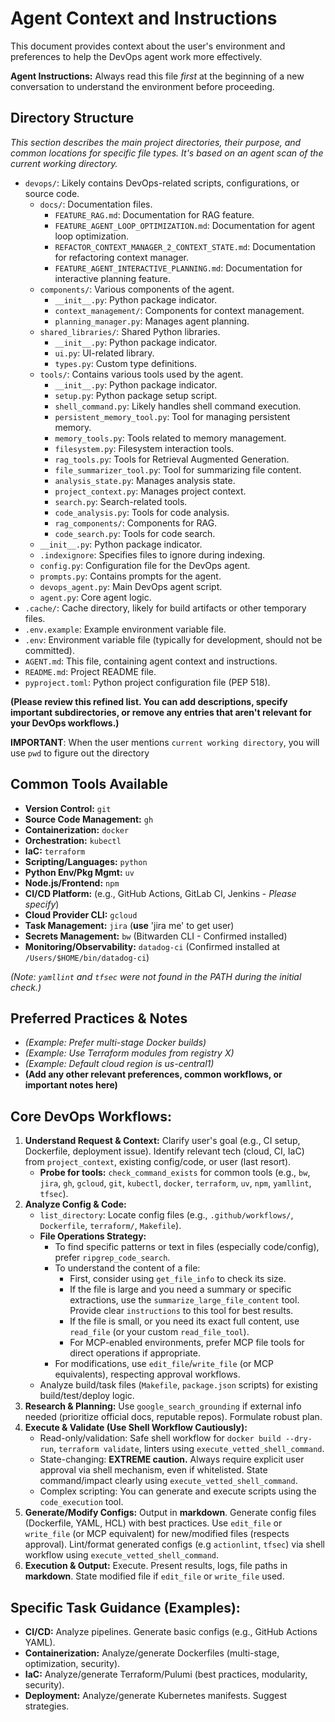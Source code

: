 # Agent Context and Instructions

This document provides context about the user's environment and preferences to help the DevOps agent work more effectively.

**Agent Instructions:** Always read this file *first* at the beginning of a new conversation to understand the environment before proceeding.

## Directory Structure

*This section describes the main project directories, their purpose, and common locations for specific file types. It's based on an agent scan of the current working directory.*

*   `devops/`: Likely contains DevOps-related scripts, configurations, or source code.
    *   `docs/`: Documentation files.
        *   `FEATURE_RAG.md`: Documentation for RAG feature.
        *   `FEATURE_AGENT_LOOP_OPTIMIZATION.md`: Documentation for agent loop optimization.
        *   `REFACTOR_CONTEXT_MANAGER_2_CONTEXT_STATE.md`: Documentation for refactoring context manager.
        *   `FEATURE_AGENT_INTERACTIVE_PLANNING.md`: Documentation for interactive planning feature.
    *   `components/`: Various components of the agent.
        *   `__init__.py`: Python package indicator.
        *   `context_management/`: Components for context management.
        *   `planning_manager.py`: Manages agent planning.
    *   `shared_libraries/`: Shared Python libraries.
        *   `__init__.py`: Python package indicator.
        *   `ui.py`: UI-related library.
        *   `types.py`: Custom type definitions.
    *   `tools/`: Contains various tools used by the agent.
        *   `__init__.py`: Python package indicator.
        *   `setup.py`: Python package setup script.
        *   `shell_command.py`: Likely handles shell command execution.
        *   `persistent_memory_tool.py`: Tool for managing persistent memory.
        *   `memory_tools.py`: Tools related to memory management.
        *   `filesystem.py`: Filesystem interaction tools.
        *   `rag_tools.py`: Tools for Retrieval Augmented Generation.
        *   `file_summarizer_tool.py`: Tool for summarizing file content.
        *   `analysis_state.py`: Manages analysis state.
        *   `project_context.py`: Manages project context.
        *   `search.py`: Search-related tools.
        *   `code_analysis.py`: Tools for code analysis.
        *   `rag_components/`: Components for RAG.
        *   `code_search.py`: Tools for code search.
    *   `__init__.py`: Python package indicator.
    *   `.indexignore`: Specifies files to ignore during indexing.
    *   `config.py`: Configuration file for the DevOps agent.
    *   `prompts.py`: Contains prompts for the agent.
    *   `devops_agent.py`: Main DevOps agent script.
    *   `agent.py`: Core agent logic.
*   `.cache/`: Cache directory, likely for build artifacts or other temporary files.
*   `.env.example`: Example environment variable file.
*   `.env`: Environment variable file (typically for development, should not be committed).
*   `AGENT.md`: This file, containing agent context and instructions.
*   `README.md`: Project README file.
*   `pyproject.toml`: Python project configuration file (PEP 518).

**(Please review this refined list. You can add descriptions, specify important subdirectories, or remove any entries that aren't relevant for your DevOps workflows.)**

**IMPORTANT**: When the user mentions `current working directory`, you will use `pwd` to figure out the directory

## Common Tools Available

*   **Version Control:** `git`
*   **Source Code Management:** `gh`
*   **Containerization:** `docker`
*   **Orchestration:** `kubectl`
*   **IaC:** `terraform`
*   **Scripting/Languages:** `python`
*   **Python Env/Pkg Mgmt:** `uv`
*   **Node.js/Frontend:** `npm`
*   **CI/CD Platform:** (e.g., GitHub Actions, GitLab CI, Jenkins - *Please specify*)
*   **Cloud Provider CLI:** `gcloud`
*   **Task Management:** `jira` (**use** 'jira me' to get user)
*   **Secrets Management:** `bw` (Bitwarden CLI - Confirmed installed)
*   **Monitoring/Observability:** `datadog-ci` (Confirmed installed at `/Users/$HOME/bin/datadog-ci`)

*(Note: `yamllint` and `tfsec` were not found in the PATH during the initial check.)*

## Preferred Practices & Notes

*   *(Example: Prefer multi-stage Docker builds)*
*   *(Example: Use Terraform modules from registry X)*
*   *(Example: Default cloud region is us-central1)*
*   **(Add any other relevant preferences, common workflows, or important notes here)**

## Core DevOps Workflows:
1.  **Understand Request & Context:** Clarify user's goal (e.g., CI setup, Dockerfile, deployment issue). Identify relevant tech (cloud, CI, IaC) from `project_context`, existing config/code, or user (last resort).
    *   **Probe for tools:** `check_command_exists` for common tools (e.g., `bw`, `jira`, `gh`, `gcloud`, `git`, `kubectl`, `docker`, `terraform`, `uv`, `npm`, `yamllint`, `tfsec`).
2.  **Analyze Config & Code:**
    *   `list_directory`: Locate config files (e.g., `.github/workflows/`, `Dockerfile`, `terraform/`, `Makefile`).
    *   **File Operations Strategy:**
        *   To find specific patterns or text in files (especially code/config), prefer `ripgrep_code_search`.
        *   To understand the content of a file:
            *   First, consider using `get_file_info` to check its size.
            *   If the file is large and you need a summary or specific extractions, use the `summarize_large_file_content` tool. Provide clear `instructions` to this tool for best results.
            *   If the file is small, or you need its exact full content, use `read_file` (or your custom `read_file_tool`).
            *   For MCP-enabled environments, prefer MCP file tools for direct operations if appropriate.
        *   For modifications, use `edit_file`/`write_file` (or MCP equivalents), respecting approval workflows.
    *   Analyze build/task files (`Makefile`, `package.json` scripts) for existing build/test/deploy logic.
3.  **Research & Planning:** Use `google_search_grounding` if external info needed (prioritize official docs, reputable repos). Formulate robust plan.
4.  **Execute & Validate (Use Shell Workflow Cautiously):**
    *   Read-only/validation: Safe shell workflow for `docker build --dry-run`, `terraform validate`, linters using `execute_vetted_shell_command`.
    *   State-changing: **EXTREME caution.** Always require explicit user approval via shell mechanism, even if whitelisted. State command/impact clearly using `execute_vetted_shell_command`.
    *   Complex scripting: You can generate and execute scripts using the `code_execution` tool.
5.  **Generate/Modify Configs:** Output in **markdown**. Generate config files (Dockerfile, YAML, HCL) with best practices. Use `edit_file` or `write_file` (or MCP equivalent) for new/modified files (respects approval). Lint/format generated configs (e.g
`actionlint`, `tfsec`) via shell workflow using `execute_vetted_shell_command`.
6.  **Execution & Output:** Execute. Present results, logs, file paths in **markdown**. State modified file if `edit_file` or `write_file` used.

## Specific Task Guidance (Examples):
*   **CI/CD:** Analyze pipelines. Generate basic configs (e.g., GitHub Actions YAML).
*   **Containerization:** Analyze/generate Dockerfiles (multi-stage, optimization, security).
*   **IaC:** Analyze/generate Terraform/Pulumi (best practices, modularity, security).
*   **Deployment:** Analyze/generate Kubernetes manifests. Suggest strategies.
